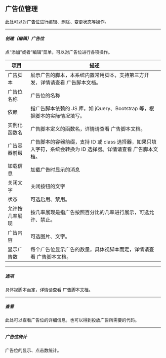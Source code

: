 ## 广告位管理

此处可以对广告位进行编辑、删除、变更状态等操作。

----------

##### 创建（编辑）广告位

点“添加”或者“编辑”菜单，可以对广告位进行各项操作。

| 项目 | 描述 |
| - | - |
| 广告脚本 | 展示广告的脚本，本系统内置常用脚本，支持第三方开发，详情请查看 广告脚本文档。 |
| 广告位名称 | 广告位的名称 |
| 依赖 | 指广告脚本依赖的 JS 库，如 jQuery、Bootstrap 等，根据脚本的实际情况填写。 |
| 实例化函数名 | 广告脚本定义的函数名，详情请查看 广告脚本文档。 |
| 广告容器前缀 | 广告脚本的容器前缀，支持 ID 或 class 选择器，如果只填入字符，系统会转换为 ID 选择器。详情请查看 广告脚本文档。 |
| 加载信息 | 加载广告时显示的消息 |
| 关闭文字 | 关闭按钮的文字 |
| 状态 | 可选启用、禁用。 |
| 允许按几率展现 | 按几率展现是指广告按照百分比的几率进行展示，可选允许、禁止。 |
| 广告内容 | 可选图片、文字。 |
| 显示广告数 | 每个广告位显示广告的数量，具体视脚本而定，详情请查看 广告脚本文档。 |

----------

##### 选项

具体视脚本而定，详情请查看 广告脚本文档。

----------

##### 查看

此处可以查看广告位的详细信息，也可以得到投放广告所需要的代码。

----------

##### 广告位统计

广告位的显示、点击数统计。
